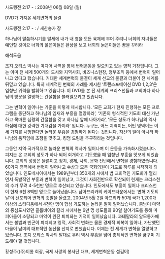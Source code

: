 사도행전 2:17 - : 
2008년 06월 08일 (일)

DVD가 가져온 세계변혁의 물결



사도행전 2:17 - : / 새찬송가  장


하나님이 말씀하시기를 말세에 내가 내 영을 모든 육체에 부어 주리니 너희의 자녀들은 예언할 것이요 너희의 젊은이들은 환상을 보고 너희의 늙은이들은 꿈을 꾸리라

해석도움





조지 오티스 박사는 미디어 사역을 통해 변혁운동을 일으키고 있는 영적 거장입니다. 그는 이미 전 세계 500개의 도시와 지역사회, 비즈니스현장, 정부조직 등에서 변혁이 일어나고 있다고 했습니다. 거대한 세계변혁의 물결이 세계 선교의 물결과 더불어 전 세계를 뒤덮고 있습니다. 특히 세계적인 변혁의 사례를 제시한 ‘트랜스포메이션 DVD 1,2,3’은 엄청난 위력을 발휘하고 있습니다. 이 DVD를 본 전 세계의 크리스천들과 교회마다 하나님의 방문을 열망하는 간절함을 불러일으키고 있습니다.

그는 변혁이 일어나는 기준을 이렇게 제시합니다. ‘모든 교회가 현재 진행하는 모든 프로그램을 중단하고 하나님의 임재와 부흥을 열망하라’, ‘기존의 형식적인 기도회 대신 가난하고 목마른 심령의 간절함을 갖고 하나님 앞에 나아가라’, ‘모든 성도가 하나님의 역사하심에 대한 강력한 기대감을 가지라’ 입니다. 누구든, 어느 지역이든, 어떤 영역이든 이 세 가지를 시행한다면 놀라운 부흥을 경험하게 된다는 것입니다. 자신의 일이 아니라 하나님의 움직임에 초점을 맞추고, 킹덤 드림을 추구하라는 것입니다.

그동안 지역·국가적으로 놀라운 변혁의 역사가 일어나며 이 운동을 가속화시켰습니다. 피지는 온 교회의 성도가 하나 되어 회개하고 기도했을 때 엄청난 부흥을 맛보게 되었습니다. 교회의 성장은 물론이고 정치, 경제, 사회, 문화 전반에서 변혁을 경험하였습니다. 60가지 영역에서 변혁이 일어나고 수상과 모든 국회의원이 기도로 하루를 시작하게 되었습니다. 인도네시아에서는 1989년부터 350개의 시에서 범 교회적인 기도회가 열리면서 폭발적인 부흥과 변혁이 일어났고, 그것이 사회전반으로 확산되어 현재는 크리스천의 수가 무려 4-5천만 명으로 추산되고 있습니다. 인도에서도 부흥이 일어나 크리스천이 현재 6천 8백만 명으로 늘어났습니다. 남아프리카의 케이프타운에서는 ‘변혁 기도의 날’이 선포되어 변혁의 깃발을 올렸고, 2004년 5월 2일 아프리카 50개 국가 1,200개 이상의 스타디움에서 4천만 명이 합심 기도하는 놀라운 일이 일어났습니다. 중남미 마약의 중심도시였던 콜롬비아의 칼리 시에서는 6만 명 성도들의 90일 철야기도를 통해 마피아들이 소탕되고 마약이 완전 퇴치되는 기적이 일어났습니다. 과테말라의 알모롱가에서는 불법과 빈곤이 퇴치되고 영적, 사회적 변화는 물론 경제적 회복이 일어나, 가난했던 마을이 남미의 대표적인 농산물 산지로 변했습니다. 이제는 전 세계가 변혁을 열망하고 있습니다. 조지 오티스 박사의 말대로 우리 역시 부흥을 넘어 총체적인 변혁을 꿈꾸며 기도해야 할 것입니다.

황성주((주)이롬 회장, 국제 사랑의 봉사단 대표, 세계변혁운동 섬김이)